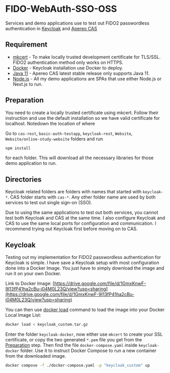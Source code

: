 #  FIDO-WebAuth-SSO-OSS
Services and demo applications use to test out FIDO2 passwordless authentication in [Keycloak](https://github.com/keycloak/keycloak) and [Apereo CAS](https://github.com/apereo/cas)

## Requirement
* [mkcert](https://github.com/FiloSottile/mkcert) - To make locally trusted development certificate for TLS/SSL. FIDO2 authentication method only works on HTTPS.
* [Docker](https://www.docker.com/) - Keycloak installation use Docker to deploy.
* [Java 11](https://www.oracle.com/java/technologies/javase/jdk11-archive-downloads.html) - Apereo CAS latest stable release only supports Java 11.
* [Node.js](https://nodejs.org/en) - All my demo applications are SPAs that use either Node.js or Next.js to run.

## Preparation
You need to create a locally trusted certificate using mkcert. Follow their instruction and use the default installation so we have valid certificate for localhost. Notedown the location of where 

Go to `cas-rest`, `basic-auth-testapp`, `keycloak-rest`, `Website`, `Website/online-study-website` folders and run
```zsh
npm install
```
for each folder. This will download all the necessary libraries for those demo application to run.

## Directories
Keycloak related folders are folders with names that started with `keycloak-*`. CAS folder starts with `cas-*`. Any other folder name are used by both services to test out single sign-on (SSO).

Due to using the same applications to test out both services, you cannot test both Keycloak and CAS at the same time. I also configure Keycloak and CAS to use the same local ports for configuration and communication. I recommend trying out Keycloak first before moving on to CAS.

## Keycloak
Testing out my implementation for FIDO2 passwordless authentication for Keycloak is simple. I have save a Keycloak setup with most configuration done into a Docker Image. You just have to simply download the image and run it on your own Docker.

Link to Docker Image: [https://drive.google.com/file/d/1GmxKnwF-9l13fP41ha2cBu-i04M0L23Q/view?usp=sharing](https://drive.google.com/file/d/1GmxKnwF-9l13fP41ha2cBu-i04M0L23Q/view?usp=sharing)

You can then use [docker load](https://docs.docker.com/engine/reference/commandline/load/) command to load the image into your Docker Local Image List:
```zsh
docker load < keycloak_custom.tar.gz
```

Enter the folder `keycloak-docker`, now either use `mkcert` to create your SSL certificate, or copy the two generated `*.pem` file you get from the [Preparation](#preparation) step. 
Then find the file `docker-compose.yaml` inside `keycloak-docker` folder. Use it to instruct Docker Compose to run a new container from the downloaded image.
```zsh
docker compose -f ./docker-compose.yaml -p "keycloak_custom" up
```

